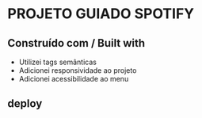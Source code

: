 # PROJETO GUIADO SPOTIFY

## Construído com / Built with
- Utilizei tags semânticas
- Adicionei responsividade ao projeto
- Adicionei acessibilidade ao menu

## deploy